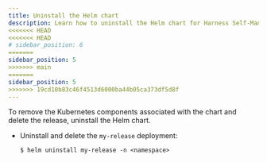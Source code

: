 ```yaml
---
title: Uninstall the Helm chart
description: Learn how to uninstall the Helm chart for Harness Self-Managed Enterprise Edition. 
<<<<<<< HEAD
<<<<<<< HEAD
# sidebar_position: 6
=======
sidebar_position: 5
>>>>>>> main
=======
sidebar_position: 5
>>>>>>> 19cd10b83c46f4513d6000ba44b05ca373df5d8f
---
```


To remove the Kubernetes components associated with the chart and delete the release, uninstall the Helm chart.

* Uninstall and delete the `my-release` deployment:

  ```  
  $ helm uninstall my-release -n <namespace>
  ```